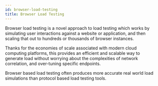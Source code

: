 ```yaml
---
id: browser-load-testing
title: Browser Load Testing
---
```


Browser load testing is a novel approach to load testing which works by simulating user interactions against a website or application, and then scaling that out to hundreds or thousands of browser instances.

Thanks for the economies of scale associated with modern cloud computing platforms, this provides an efficient and scalable way to generate load without worrying about the complexities of network correlation, and over-tuning specific endpoints.

Browser based load testing often produces more accurate real world load simulations than protocol based load testing tools.
